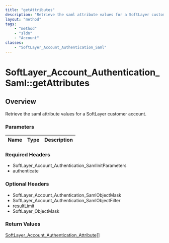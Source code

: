```yaml
---
title: "getAttributes"
description: "Retrieve the saml attribute values for a SoftLayer customer account."
layout: "method"
tags:
    - "method"
    - "sldn"
    - "Account"
classes:
    - "SoftLayer_Account_Authentication_Saml"
---
```

# SoftLayer_Account_Authentication_Saml::getAttributes
## Overview 
Retrieve the saml attribute values for a SoftLayer customer account.

### Parameters 
|Name | Type | Description |
| --- | --- | --- |


### Required Headers
* SoftLayer_Account_Authentication_SamlInitParameters
* authenticate

### Optional Headers
* SoftLayer_Account_Authentication_SamlObjectMask
* SoftLayer_Account_Authentication_SamlObjectFilter
* resultLimit
* SoftLayer_ObjectMask

### Return Values
<a href='/reference/datatypes/SoftLayer_Account_Authentication_Attribute'>SoftLayer_Account_Authentication_Attribute[] </a>

